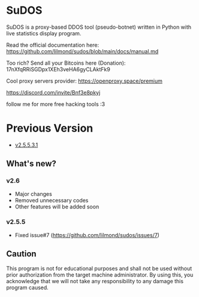 # SuDOS

SuDOS is a proxy-based DDOS tool (pseudo-botnet) written in Python with live statistics display program.

Read the official documentation here: https://github.com/lilmond/sudos/blob/main/docs/manual.md

Too rich? Send all your Bitcoins here (Donation): 17nXfqRRiSGDpx1XEh3veHA6gyCLAktFk9

Cool proxy servers provider: https://openproxy.space/premium

https://discord.com/invite/Bnf3e8pkyj

follow me for more free hacking tools :3

# Previous Version
- [v2.5.5.3.1](https://github.com/lilmond/sudos/blob/beta/beta/v2.x/v2.5.5.3.1.py)

## What's new?
### v2.6
- Major changes
- Removed unnecessary codes
- Other features will be added soon

### v2.5.5
- Fixed issue#7 (https://github.com/lilmond/sudos/issues/7)

## Caution
This program is not for educational purposes and shall not be used without prior authorization from the target machine administrator. By using this, you acknowledge that we will not take any responsibility to any damage this program caused.
